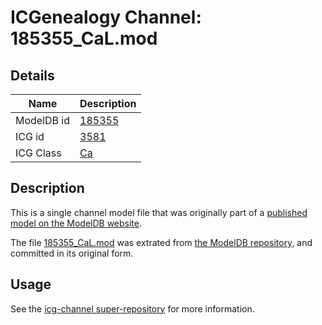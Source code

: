 # ICGenealogy Channel: 185355\_CaL.mod

## Details

Name | Description
---- | -----------
ModelDB id | [185355](http://senselab.med.yale.edu/ModelDB/ShowModel.cshtml?model=185355)
ICG id | [3581](http://icg.neurotheory.ox.ac.uk/channels/3/3581)
ICG Class | [Ca](http://icg.neurotheory.ox.ac.uk/channels/3)

## Description

This is a single channel model file that was originally part of a [published model on the ModelDB website](http://senselab.med.yale.edu/mModelDB/ShowModel.cshtml?model=185355).

The file [185355\_CaL.mod](185355_CaL.mod) was extrated from [the ModelDB repository](http://senselab.med.yale.edu/ModelDB/ShowModel.cshtml?model=185355), and committed in its original form.

## Usage

See the [icg-channel super-repository](https://github.com/icgenealogy/icg-channels) for more information.